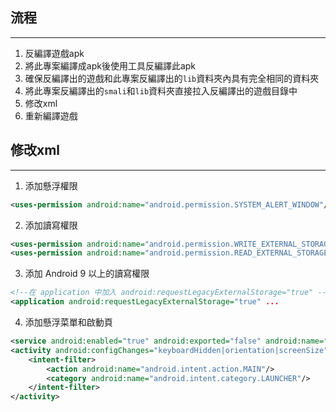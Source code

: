 ## 流程
___
1. 反編譯遊戲apk
2. 將此專案編譯成apk後使用工具反編譯此apk
3. 確保反編譯出的遊戲和此專案反編譯出的`lib`資料夾內具有完全相同的資料夾
4. 將此專案反編譯出的`smali`和`lib`資料夾直接拉入反編譯出的遊戲目錄中
5. 修改xml
6. 重新編譯遊戲

## 修改xml
___
1. 添加懸浮權限
```xml
<uses-permission android:name="android.permission.SYSTEM_ALERT_WINDOW"/>
```

2. 添加讀寫權限
```xml
<uses-permission android:name="android.permission.WRITE_EXTERNAL_STORAGE"/>
<uses-permission android:name="android.permission.READ_EXTERNAL_STORAGE"/>
```

3. 添加 Android 9 以上的讀寫權限
```xml
<!--在 application 中加入 android:requestLegacyExternalStorage="true" -->
<application android:requestLegacyExternalStorage="true" ...
```

4. 添加懸浮菜單和啟動頁
```xml
<service android:enabled="true" android:exported="false" android:name="tg.ck.menu.FloatingModMenuService" android:stopWithTask="true"/>
<activity android:configChanges="keyboardHidden|orientation|screenSize" android:name="tg.ck.menu.MainActivity">
    <intent-filter>
        <action android:name="android.intent.action.MAIN"/>
        <category android:name="android.intent.category.LAUNCHER"/>
    </intent-filter>
</activity>
```